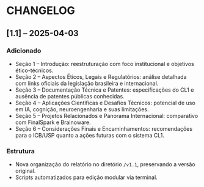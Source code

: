 # CHANGELOG

## [1.1] – 2025-04-03

### Adicionado
- Seção 1 – Introdução: reestruturação com foco institucional e objetivos ético-técnicos.
- Seção 2 – Aspectos Éticos, Legais e Regulatórios: análise detalhada com links oficiais da legislação brasileira e internacional.
- Seção 3 – Documentação Técnica e Patentes: especificações do CL1 e ausência de patentes públicas conhecidas.
- Seção 4 – Aplicações Científicas e Desafios Técnicos: potencial de uso em IA, cognição, neuroengenharia e suas limitações.
- Seção 5 – Projetos Relacionados e Panorama Internacional: comparativo com FinalSpark e Brainoware.
- Seção 6 – Considerações Finais e Encaminhamentos: recomendações para o ICB/USP quanto a ações futuras com o sistema CL1.

### Estrutura
- Nova organização do relatório no diretório `/v1.1`, preservando a versão original.
- Scripts automatizados para edição modular via terminal.
